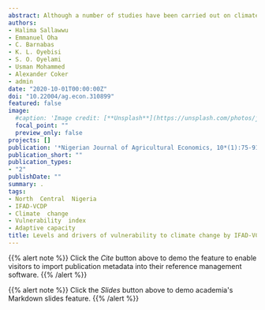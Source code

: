 ```yaml
---
abstract: Although a number of studies have been carried out on climate change but the levels of vulnerability of farmers and factors affecting vulnerability of the farmers to this topical issue have not been sufficiently determined in the study area, giving rise to this study. The study was conducted in Benue and Niger States involving 483 IFAD-VCDP farmers. A total of 500 questionnaires were distributed, however only 96.6% were completed and returned. As such the data analysis was based on 483 farmers under International Fund for Agricultural Development (IFAD) ? Value Chain Development Programme (VCDP) from 10 participating Local Government of the two States. Both primary and secondary data were utilized for this study. The primary data were collected via questionnaire administered by trained enumerators, while the secondary data were collected from Food and Agriculture Organization (FAO) and Nigerian Meteorological Agency (NIMET). The data were analysed using descriptive statistics, vulnerability index and Beta regression model. The farmers were aware of eighteen climate change variables with assorted levels of occurrences. There was moderate vulnerable to climate change in the study area necessitating the need of enhanced awareness and capacity building to upgrade their homegrown adaptation strategies. Poverty status (3.0) was found to increase vulnerability while adaptive capacity (-23.8), age (-0.1), education (-0.7), gender (-2.8), distance to market (-0.1), livestock ownership (-0.4), social amenities (-1.9), total livelihood activities (-2.4) and membership of association (-3.8) decreased vulnerability by the percentages indicated in parenthesis. The study therefore recommended that the level of literacy among farm households and availability of social amenities should be critical issues when formulating climate adaptation policies and developmental issues. Government and NGOs should install processes that can enhance the adaptive capacity of the farmers.
authors:
- Halima Sallawwu
- Emmanuel Oha
- C. Barnabas
- K. L. Oyebisi
- S. O. Oyelami
- Usman Mohammed
- Alexander Coker
- admin
date: "2020-10-01T00:00:00Z"
doi: "10.22004/ag.econ.310899"
featured: false
image:
  #caption: 'Image credit: [**Unsplash**](https://unsplash.com/photos/jdD8gXaTZsc)'
  focal_point: ""
  preview_only: false
projects: []
publication: '*Nigerian Journal of Agricultural Economics, 10*(1):75-91'
publication_short: ""
publication_types:
- "2"
publishDate: ""
summary: .
tags:
- North  Central  Nigeria
- IFAD-VCDP
- Climate  change
- Vulnerability  index
- Adaptive capacity
title: Levels and drivers of vulnerability to climate change by IFAD-VCDP farmers in North Central Nigeria
---
```

{{% alert note %}}
Click the *Cite* button above to demo the feature to enable visitors to import publication metadata into their reference management software.
{{% /alert %}}

{{% alert note %}}
Click the *Slides* button above to demo academia's Markdown slides feature.
{{% /alert %}}
